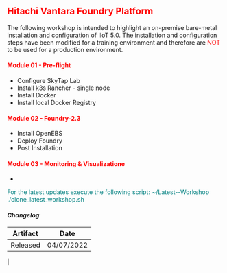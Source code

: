 ## <font color='red'>Hitachi Vantara Foundry Platform</font>
The following workshop is intended to highlight an on-premise bare-metal installation and configuration of IIoT 5.0. The installation and configuration steps have been modified for a training environment and therefore are <font color='red'>NOT</font> to be used for a production environment.

#### <font color='red'>Module 01 - Pre-flight</font>
* Configure SkyTap Lab
* Install k3s Rancher - single node
* Install Docker
* Install local Docker Registry


#### <font color='red'>Module 02 - Foundry-2.3</font>
* Install OpenEBS
* Deploy Foundry
* Post Installation

#### <font color='red'>Module 03 - Monitoring & Visualizatione</font>
*



<font color='teal'>For the latest updates execute the following script: ~/Latest--Workshop ./clone_latest_workshop.sh </font>

#### <em> Changelog </em>

| Artifact                   | Date       |  
| ---------------------------| -----------| 
| Released                   | 04/07/2022 | 
|
 
